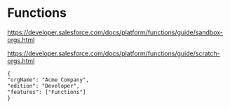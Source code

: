 # Functions 

https://developer.salesforce.com/docs/platform/functions/guide/sandbox-orgs.html

https://developer.salesforce.com/docs/platform/functions/guide/scratch-orgs.html



```
{
"orgName": "Acme Company",
"edition": "Developer",
"features": ["Functions"]
}

```

